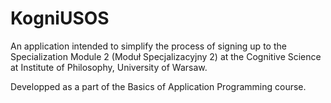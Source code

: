 KogniUSOS
==============

An application intended to simplify the process of signing up to the Specialization Module 2 (Moduł Specjalizacyjny 2)
at the Cognitive Science at Institute of Philosophy, University of Warsaw.

Developped as a part of the Basics of Application Programming course.